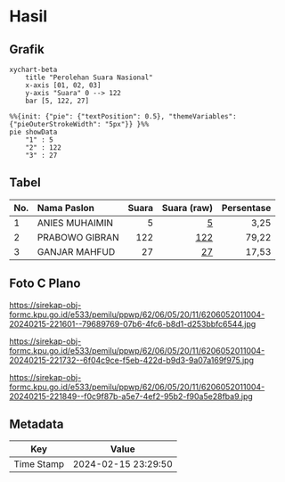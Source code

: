 # Hasil

## Grafik

```mermaid
xychart-beta
    title "Perolehan Suara Nasional"
    x-axis [01, 02, 03]
    y-axis "Suara" 0 --> 122
    bar [5, 122, 27]
```

```mermaid
%%{init: {"pie": {"textPosition": 0.5}, "themeVariables": {"pieOuterStrokeWidth": "5px"}} }%%
pie showData
    "1" : 5
    "2" : 122
    "3" : 27
```

## Tabel

| No. | Nama Paslon    | Suara | Suara (raw) | Persentase |
|:--- |:-------------- | -----:| -----------:| ----------:|
| 1   | ANIES MUHAIMIN | 5     | [5][p-1]    | 3,25       |
| 2   | PRABOWO GIBRAN | 122   | [122][p-2]  | 79,22      |
| 3   | GANJAR MAHFUD  | 27    | [27][p-3]   | 17,53      |


[p-1]: https://github.com/gigit-pemilu/pemilu-2024/blob/main/pilpres/hitung-suara/sub/62-kalimantan-tengah/sub/06-katingan/sub/05-katingan-tengah/sub/2011-rantau-asem/sub/004-tps/sub/paslon-1.txt
[p-2]: https://github.com/gigit-pemilu/pemilu-2024/blob/main/pilpres/hitung-suara/sub/62-kalimantan-tengah/sub/06-katingan/sub/05-katingan-tengah/sub/2011-rantau-asem/sub/004-tps/sub/paslon-2.txt
[p-3]: https://github.com/gigit-pemilu/pemilu-2024/blob/main/pilpres/hitung-suara/sub/62-kalimantan-tengah/sub/06-katingan/sub/05-katingan-tengah/sub/2011-rantau-asem/sub/004-tps/sub/paslon-3.txt

## Foto C Plano

https://sirekap-obj-formc.kpu.go.id/e533/pemilu/ppwp/62/06/05/20/11/6206052011004-20240215-221601--79689769-07b6-4fc6-b8d1-d253bbfc6544.jpg

https://sirekap-obj-formc.kpu.go.id/e533/pemilu/ppwp/62/06/05/20/11/6206052011004-20240215-221732--6f04c9ce-f5eb-422d-b9d3-9a07a169f975.jpg

https://sirekap-obj-formc.kpu.go.id/e533/pemilu/ppwp/62/06/05/20/11/6206052011004-20240215-221849--f0c9f87b-a5e7-4ef2-95b2-f90a5e28fba9.jpg


## Metadata

| Key        | Value               |
| ---------- | ------------------- |
| Time Stamp | 2024-02-15 23:29:50 |



